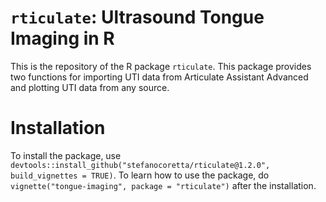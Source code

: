 # `rticulate`: Ultrasound Tongue Imaging in R

This is the repository of the R package `rticulate`. This package provides two functions for importing UTI data from Articulate Assistant Advanced and plotting UTI data from any source.

# Installation

To install the package, use `devtools::install_github("stefanocoretta/rticulate@1.2.0", build_vignettes = TRUE)`.
To learn how to use the package, do `vignette("tongue-imaging", package = "rticulate")` after the installation.

